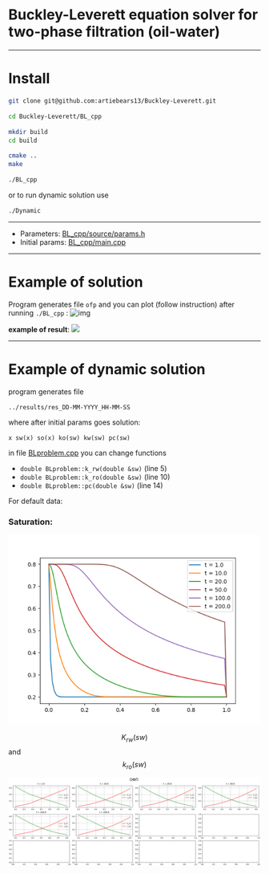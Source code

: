 # Buckley-Leverett equation solver for two-phase filtration (oil-water)
___________________

# Install

```bash
git clone git@github.com:artiebears13/Buckley-Leverett.git
```

```bash
cd Buckley-Leverett/BL_cpp
```

```bash
mkdir build
cd build
```
```bash
cmake ..
make
```

```bash
./BL_cpp
```

or to run dynamic solution use

```bash
./Dynamic
```
________________
- Parameters: [BL_cpp/source/params.h](BL_cpp/source/params.h)
- Initial params: [BL_cpp/main.cpp](BL_cpp/main.cpp)

---------------

# Example of solution

Program generates file ```ofp``` and you can plot (follow instruction) after running 
```./BL_cpp``` 
:
![img](output_examples/img.png)

**example of result**:
![](output_examples/ofp.png)
______________________
# Example of dynamic solution

program generates file 
```
../results/res_DD-MM-YYYY_HH-MM-SS
```
where after initial params goes solution:

```angular2html
x sw(x) so(x) ko(sw) kw(sw) pc(sw)
```

in file [BLproblem.cpp](BL_cpp/source/BLproblem.cpp)
you can change functions

 - ```double BLproblem::k_rw(double &sw)``` (line 5) 
 - ```double BLproblem::k_ro(double &sw)``` (line 10)
 -  ```double BLproblem::pc(double &sw)```  (line 14)

For default data:

### Saturation:

![saturation](BL_cpp/results/res_15-03-2023_18-54-14_SW.png)

$$K_{rw}(sw)$$ and $$k_{ro}(sw)$$

![permeability](BL_cpp/results/res_15-03-2023_18-54-14_OFP.png)


